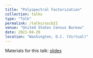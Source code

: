 ```yaml
---
title: "Polyspectral Factorization"
collection: talks
type: "Talk"
permalink: /talks/uscb21
venue: "United States Census Bureau"
date: 2021-04-20
location: "Washington, D.C. (Virtual)"
---
```


Materials for this talk: [slides](http://tuckermcelroy.github.io/files/PolyspecTalk_2-26-21.pdf)
